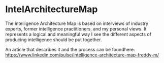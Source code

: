 # IntelArchitectureMap

The Intelligence Architecture Map is based on interviews of industry experts, former intelligence practitioners, and my personal views. It represents a logical and meaningful way I see the different aspects of producing intelligence should be put together.

An article that describes it and the process can be foundhere: https://www.linkedin.com/pulse/intelligence-architecture-map-freddy-m/
